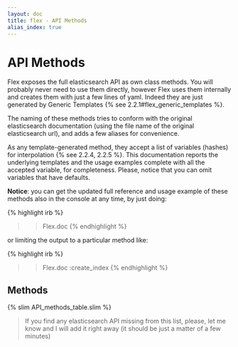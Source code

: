 ```yaml
---
layout: doc
title: flex - API Methods
alias_index: true
---
```


# API Methods

Flex exposes the full elasticsearch API as own class methods. You will probably never need to use them directly, however Flex uses them internally and creates them with just a few lines of yaml. Indeed they are just generated by Generic Templates {% see 2.2.1#flex_generic_templates %}.

The naming of these methods tries to conform with the original elasticsearch documentation (using the file name of the original elasticsearch url), and adds a few aliases for convenience.

As any template-generated method, they accept a list of variables (hashes) for interpolation {% see 2.2.4, 2.2.5 %}. This documentation reports the underlying templates and the usage examples complete with all the accepted variable, for completeness. Please, notice that you can omit variables that have defaults.

**Notice**: you can get the updated full reference and usage example of these methods also in the console at any time, by just doing:


{% highlight irb %}
>> Flex.doc
{% endhighlight %}

or limiting the output to a particular method like:

{% highlight irb %}
>> Flex.doc :create_index
{% endhighlight %}

## Methods

{% slim API_methods_table.slim %}

> If you find any elasticsearch API missing from this list, please, let me know and I will add it right away (it should be just a matter of a few minutes)

